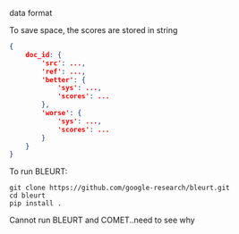 data format

To save space, the scores are stored in string
```json
{
    doc_id: {
        'src': ...,
        'ref': ...,
        'better': {
            'sys': ...,
            'scores': ...
        },
        'worse': {
            'sys': ...,
            'scores': ...
        }
    }
}
```

To run BLEURT:
```
git clone https://github.com/google-research/bleurt.git
cd bleurt
pip install .
```

Cannot run BLEURT and COMET..need to see why